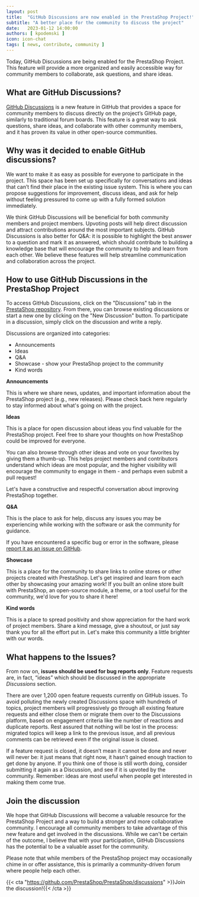 ```yaml
---
layout: post
title:  "GitHub Discussions are now enabled in the PrestaShop Project!"
subtitle: "A better place for the community to discuss the project"
date:   2023-01-12 14:00:00
authors: [ kpodemski ]
icon: icon-chat
tags: [ news, contribute, community ]
---
```



Today, GitHub Discussions are being enabled for the PrestaShop Project. This feature will provide a more organized and easily accessible way for community members to collaborate, ask questions, and share ideas. 

## What are GitHub Discussions?

[GitHub Discussions](https://github.com/PrestaShop/PrestaShop/discussions) is a new feature in GitHub that provides a space for community members to discuss directly on the project’s GitHub page, similarly to traditional forum boards. This feature is a great way to ask questions, share ideas, and collaborate with other community members, and it has proven its value in other open-source communities.

## Why was it decided to enable GitHub discussions?

We want to make it as easy as possible for everyone to participate in the project. This space has been set up specifically for conversations and ideas that can’t find their place in the existing issue system. This is where you can propose suggestions for improvement, discuss ideas, and ask for help without feeling pressured to come up with a fully formed solution immediately. 

We think GitHub Discussions will be beneficial for both community members and project members. Upvoting posts will help direct discussion and attract contributions around the most important subjects. GitHub Discussions is also better for Q&A: it is possible to highlight the best answer to a question and mark it as answered, which should contribute to building a knowledge base that will encourage the community to help and learn from each other. We believe these features will help streamline communication and collaboration across the project.

## How to use GitHub Discussions in the PrestaShop Project

To access GitHub Discussions, click on the "Discussions" tab in the [PrestaShop repository](https://github.com/PrestaShop/PrestaShop).
From there, you can browse existing discussions or start a new one by clicking on the "New Discussion" button. To participate in a discussion, simply click on the discussion and write a reply.

Discussions are organized into categories:
- Announcements
- Ideas 
- Q&A
- Showcase - show your PrestaShop project to the community
- Kind words


**Announcements**

This is where we share news, updates, and important information about the PrestaShop project (e.g., new releases). Please check back here regularly to stay informed about what's going on with the project.

**Ideas**

This is a place for open discussion about ideas you find valuable for the PrestaShop project. Feel free to share your thoughts on how PrestaShop could be improved for everyone. 

You can also browse through other ideas and vote on your favorites by giving them a thumb-up. This helps project members and contributors understand which ideas are most popular, and the higher visibility will encourage the community to engage in them - and perhaps even submit a pull request!

Let's have a constructive and respectful conversation about improving PrestaShop together.


**Q&A**

This is the place to ask for help, discuss any issues you may be experiencing while working with the software or ask the community for guidance.

If you have encountered a specific bug or error in the software, please [report it as an issue on GitHub](https://github.com/PrestaShop/PrestaShop/issues/new/choose).

**Showcase**

This is a place for the community to share links to online stores or other projects created with PrestaShop. Let's get inspired and learn from each other by showcasing your amazing work! If you built an online store built with PrestaShop, an open-source module, a theme, or a tool useful for the community, we'd love for you to share it here!

**Kind words**

This is a place to spread positivity and show appreciation for the hard work of project members. Share a kind message, give a shoutout, or just say thank you for all the effort put in. Let's make this community a little brighter with our words.

## What happens to the Issues?

From now on, **issues should be used for bug reports only**. Feature requests are, in fact, “ideas” which should be discussed in the appropriate _Discussions_ section.

There are over 1,200 open feature requests currently on GitHub issues. To avoid polluting the newly created Discussions space with hundreds of topics, project members will progressively go through all existing feature requests and either close them or migrate them over to the Discussions platform, based on engagement criteria like the number of reactions and duplicate reports. Rest assured that nothing will be lost in the process: migrated topics will keep a link to the previous issue, and all previous comments can be retrieved even if the original issue is closed. 

If a feature request is closed, it doesn’t mean it cannot be done and never will never be: it just means that right now, it hasn’t gained enough traction to get done by anyone. If you think one of those is still worth doing, consider submitting it again as a Discussion, and see if it is upvoted by the community. Remember: ideas are most useful when people get interested in making them come true.

## Join the discussion

We hope that GitHub Discussions will become a valuable resource for the PrestaShop Project and a way to build a stronger and more collaborative community. I encourage all community members to take advantage of this new feature and get involved in the discussions. While we can't be certain of the outcome, I believe that with your participation, GitHub Discussions has the potential to be a valuable asset for the community.

Please note that while members of the PrestaShop project may occasionally chime in or offer assistance, this is primarily a community-driven forum where people help each other. 

{{< cta "https://github.com/PrestaShop/PrestaShop/discussions" >}}Join the discussion!{{< /cta >}}
